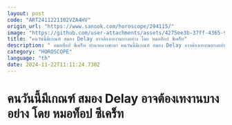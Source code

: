 ```yaml
---
layout: post
code: "ART2411221102VZA4HV"
origin_url: "https://www.sanook.com/horoscope/294115/"
image: "https://github.com/user-attachments/assets/4275ee3b-37ff-4365-9e2d-5f52729de8aa"
title: "คนวันนี้มีเกณฑ์ สมอง Delay อาจต้องเทงานบางอย่าง โดย หมอท็อป ซีเคร็ท"
description: " หมอท็อป ซีเคร็ท ทำนายดวงชะตา คนวันนี้มีเกณฑ์ สมอง Delay อาจต้องเทงานบางอย่าง"
category: "HOROSCOPE"
language: "th"
date: 2024-11-22T11:11:24.730Z
---
```


# คนวันนี้มีเกณฑ์ สมอง Delay อาจต้องเทงานบางอย่าง โดย หมอท็อป ซีเคร็ท